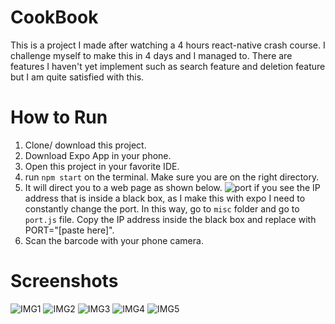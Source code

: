 # CookBook

This is a project I made after watching a 4 hours react-native crash course. I challenge myself to make this in 4 days and I managed to. There are features I haven't yet implement such as search feature and deletion feature but I am quite satisfied with this.

# How to Run
1. Clone/ download this project.
2. Download Expo App in your phone.
3. Open this project in your favorite IDE.
4. run `npm start` on the terminal. Make sure you are on the right directory.
5. It will direct you to a web page as shown below.
![port](/images/port.png)
  if you see the IP address that is inside a black box, as I make this with expo I need to constantly change the port. In this way, go to `misc` folder and go to `port.js` file. Copy the IP address inside the black box and replace with PORT="[paste here]".
6. Scan the barcode with your phone camera.

# Screenshots
![IMG1](/images/img1.png)
![IMG2](/images/img2.png)
![IMG3](/images/img3.png)
![IMG4](/images/img4.png)
![IMG5](/images/img5.png)
<!-- ![IMG6](/images/img6.png) -->
